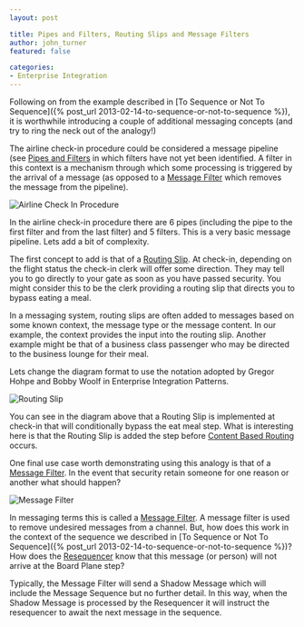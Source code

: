 ```yaml
---
layout: post

title: Pipes and Filters, Routing Slips and Message Filters
author: john_turner
featured: false

categories:
- Enterprise Integration
---
```


Following on from the example described in [To Sequence or Not To Sequence]({% post_url 2013-02-14-to-sequence-or-not-to-sequence %}), it is worthwhile introducing a couple of additional messaging concepts (and try to ring the neck out of the analogy!)

The airline check-in procedure could be considered a message pipeline (see [Pipes and Filters](http://eaipatterns.com/PipesAndFilters.html) in which filters have not yet been identified.  A filter in this context is a mechanism through which some processing is triggered by the arrival of a message (as opposed to a [Message Filter](http://eaipatterns.com/Filter.html) which removes the message from the pipeline).

![Airline Check In Procedure](/assets/images/posts/pipes-and-filters-routing-slips-and-message-filters/airline-check-in-procedure.png)

In the airline check-in procedure there are 6 pipes (including the pipe to the first filter and from the last filter) and 5 filters.  This is a very basic message pipeline.  Lets add a bit of complexity.

The first concept to add is that of a [Routing Slip](http://eaipatterns.com/RoutingTable.html).  At check-in, depending on the flight status the check-in clerk will offer some direction.  They may tell you to go directly to your gate as soon as you have passed security.  You might consider this to be the clerk providing a routing slip that directs you to bypass eating a meal.

In a messaging system, routing slips are often added to messages based on some known context, the message type or the message content.  In our example, the context provides the input into the routing slip.  Another example might be that of a business class passenger who may be directed to the business lounge for their meal.

Lets change the diagram format to use the notation adopted by Gregor Hohpe and Bobby Woolf in Enterprise Integration Patterns.

![Routing Slip](http://thoughtforge.net/wp-content/uploads/2013/02/Routing-Slip.png)

You can see in the diagram above that a Routing Slip is implemented at check-in that will conditionally bypass the eat meal step.  What is interesting here is that the Routing Slip is added the step before [Content Based Routing](http://eaipatterns.com/ContentBasedRouter.html) occurs.

One final use case worth demonstrating using this analogy is that of a [Message Filter](http://eaipatterns.com/Filter.html).  In the event that security retain someone for one reason or another what should happen?

![Message Filter](http://thoughtforge.net/wp-content/uploads/2013/02/Message-Filter.png)

In messaging terms this is called a [Message Filter](http://eaipatterns.com/Filter.html).  A message filter is used to remove undesired messages from a channel.  But, how does this work in the context of the sequence we described in [To Sequence or Not To Sequence]({% post_url 2013-02-14-to-sequence-or-not-to-sequence %})?  How does the [Resequencer](http://eaipatterns.com/Resequencer.html) know that this message (or person) will not arrive at the Board Plane step?

Typically, the Message Filter will send a Shadow Message which will include the Message Sequence but no further detail. In this way, when the Shadow Message is processed by the Resequencer it will instruct the resequencer to await the next message in the sequence.
